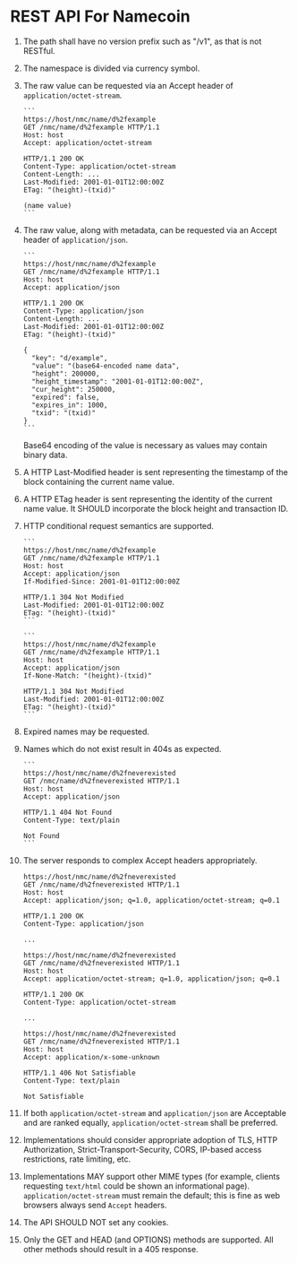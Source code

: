 REST API For Namecoin
=====================

1. The path shall have no version prefix such as "/v1", as that is not RESTful.

2. The namespace is divided via currency symbol.

3. The raw value can be requested via an Accept header of `application/octet-stream`.

       ```
       https://host/nmc/name/d%2fexample
       GET /nmc/name/d%2fexample HTTP/1.1
       Host: host
       Accept: application/octet-stream

       HTTP/1.1 200 OK
       Content-Type: application/octet-stream
       Content-Length: ...
       Last-Modified: 2001-01-01T12:00:00Z
       ETag: "(height)-(txid)"

       (name value)
       ```

4. The raw value, along with metadata, can be requested via an Accept header of `application/json`.

       ```
       https://host/nmc/name/d%2fexample
       GET /nmc/name/d%2fexample HTTP/1.1
       Host: host
       Accept: application/json

       HTTP/1.1 200 OK
       Content-Type: application/json
       Content-Length: ...
       Last-Modified: 2001-01-01T12:00:00Z
       ETag: "(height)-(txid)"

       {
         "key": "d/example",
         "value": "(base64-encoded name data",
         "height": 200000,
         "height_timestamp": "2001-01-01T12:00:00Z",
         "cur_height": 250000,
         "expired": false,
         "expires_in": 1000,
         "txid": "(txid)"
       }
       ```

   Base64 encoding of the value is necessary as values may contain binary data.

5. A HTTP Last-Modified header is sent representing the timestamp of the block containing the current
   name value.

6. A HTTP ETag header is sent representing the identity of the current name value. It SHOULD incorporate
   the block height and transaction ID.

7. HTTP conditional request semantics are supported.

       ```
       https://host/nmc/name/d%2fexample
       GET /nmc/name/d%2fexample HTTP/1.1
       Host: host
       Accept: application/json
       If-Modified-Since: 2001-01-01T12:00:00Z

       HTTP/1.1 304 Not Modified
       Last-Modified: 2001-01-01T12:00:00Z
       ETag: "(height)-(txid)"
       ```

       ```
       https://host/nmc/name/d%2fexample
       GET /nmc/name/d%2fexample HTTP/1.1
       Host: host
       Accept: application/json
       If-None-Match: "(height)-(txid)"

       HTTP/1.1 304 Not Modified
       Last-Modified: 2001-01-01T12:00:00Z
       ETag: "(height)-(txid)"
       ```

8. Expired names may be requested.

9. Names which do not exist result in 404s as expected.

       ```
       https://host/nmc/name/d%2fneverexisted
       GET /nmc/name/d%2fneverexisted HTTP/1.1
       Host: host
       Accept: application/json

       HTTP/1.1 404 Not Found
       Content-Type: text/plain

       Not Found
       ```

10. The server responds to complex Accept headers appropriately.

    ```
    https://host/nmc/name/d%2fneverexisted
    GET /nmc/name/d%2fneverexisted HTTP/1.1
    Host: host
    Accept: application/json; q=1.0, application/octet-stream; q=0.1

    HTTP/1.1 200 OK
    Content-Type: application/json

    ...
    ```

    ```
    https://host/nmc/name/d%2fneverexisted
    GET /nmc/name/d%2fneverexisted HTTP/1.1
    Host: host
    Accept: application/octet-stream; q=1.0, application/json; q=0.1

    HTTP/1.1 200 OK
    Content-Type: application/octet-stream

    ...
    ```

    ```
    https://host/nmc/name/d%2fneverexisted
    GET /nmc/name/d%2fneverexisted HTTP/1.1
    Host: host
    Accept: application/x-some-unknown

    HTTP/1.1 406 Not Satisfiable
    Content-Type: text/plain

    Not Satisfiable
    ```

11. If both `application/octet-stream` and `application/json` are Acceptable
    and are ranked equally, `application/octet-stream` shall be preferred.

12. Implementations should consider appropriate adoption of TLS, HTTP Authorization,
    Strict-Transport-Security, CORS, IP-based access restrictions, rate limiting, etc.

13. Implementations MAY support other MIME types (for example, clients
    requesting `text/html` could be shown an informational page).
    `application/octet-stream` must remain the default; this is fine as web
    browsers always send `Accept` headers.

14. The API SHOULD NOT set any cookies.

15. Only the GET and HEAD (and OPTIONS) methods are supported. All other
    methods should result in a 405 response.
